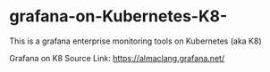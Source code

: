 # grafana-on-Kubernetes-K8-
This is a grafana enterprise monitoring tools on Kubernetes (aka K8)

Grafana on K8 Source Link: https://almaclang.grafana.net/
